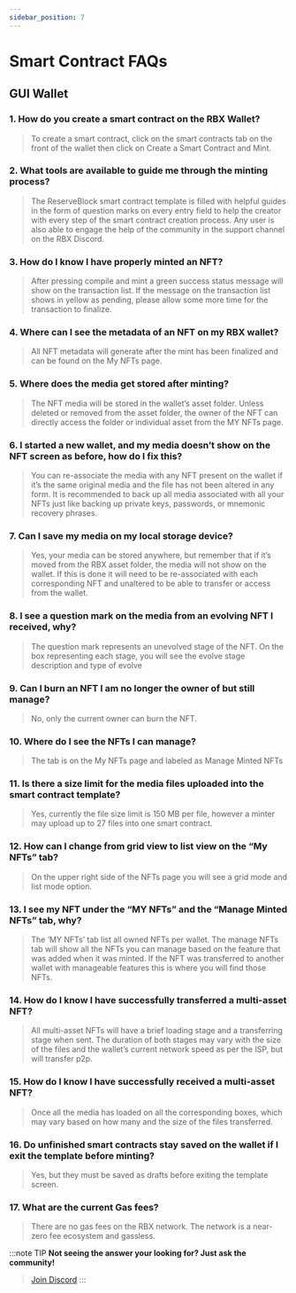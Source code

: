 ```yaml
---
sidebar_position: 7
---
```


# Smart Contract FAQs

## GUI Wallet

### 1. How do you create a smart contract on the RBX Wallet?

> To create a smart contract, click on the smart contracts tab on the front of the wallet then click on Create a Smart Contract and Mint.

### 2. What tools are available to guide me through the minting process?

> The ReserveBlock smart contract template is filled with helpful guides in the form of question marks on every entry field to help the creator with every step of the smart contract creation process. Any user is also able to engage the help of the community in the support channel on the RBX Discord.

### 3. How do I know I have properly minted an NFT?

> After pressing compile and mint a green success status message will show on the transaction list. If the message on the transaction list shows in yellow as pending, please allow some more time for the transaction to finalize.

### 4. Where can I see the metadata of an NFT on my RBX wallet?

> All NFT metadata will generate after the mint has been finalized and can be found on the My NFTs page.

### 5. Where does the media get stored after minting?

> The NFT media will be stored in the wallet’s asset folder. Unless deleted or removed from the asset folder, the owner of the NFT can directly access the folder or individual asset from the MY NFTs page.

### 6. I started a new wallet, and my media doesn’t show on the NFT screen as before, how do I fix this?

> You can re-associate the media with any NFT present on the wallet if it’s the same original media and the file has not been altered in any form. It is recommended to back up all media associated with all your NFTs just like backing up private keys, passwords, or mnemonic recovery phrases.

### 7. Can I save my media on my local storage device?

> Yes, your media can be stored anywhere, but remember that if it’s moved from the RBX asset folder, the media will not show on the wallet. If this is done it will need to be re-associated with each corresponding NFT and unaltered to be able to transfer or access from the wallet.

### 8. I see a question mark on the media from an evolving NFT I received, why?

> The question mark represents an unevolved stage of the NFT. On the box representing each stage, you will see the evolve stage description and type of evolve

### 9. Can I burn an NFT I am no longer the owner of but still manage?

> No, only the current owner can burn the NFT.

### 10. Where do I see the NFTs I can manage?

> The tab is on the My NFTs page and labeled as Manage Minted NFTs

### 11. Is there a size limit for the media files uploaded into the smart contract template?

> Yes, currently the file size limit is 150 MB per file, however a minter may upload up to 27 files into one smart contract.

### 12. How can I change from grid view to list view on the “My NFTs” tab?

> On the upper right side of the NFTs page you will see a grid mode and list mode option.

### 13. I see my NFT under the “MY NFTs” and the “Manage Minted NFTs” tab, why?

> The ‘MY NFTs’ tab list all owned NFTs per wallet. The manage NFTs tab will show all the NFTs you can manage based on the feature that was added when it was minted. If the NFT was transferred to another wallet with manageable features this is where you will find those NFTs.

### 14. How do I know I have successfully transferred a multi-asset NFT?

> All multi-asset NFTs will have a brief loading stage and a transferring stage when sent. The duration of both stages may vary with the size of the files and the wallet’s current network speed as per the ISP, but will transfer p2p.

### 15. How do I know I have successfully received a multi-asset NFT?

> Once all the media has loaded on all the corresponding boxes, which may vary based on how many and the size of the files transferred.

### 16. Do unfinished smart contracts stay saved on the wallet if I exit the template before minting?

> Yes, but they must be saved as drafts before exiting the template screen.

### 17. What are the current Gas fees?

> There are no gas fees on the RBX network. The network is a near-zero fee ecosystem and gassless.

:::note TIP
**Not seeing the answer your looking for? Just ask the community!**
> <a href="https://discord.gg/7cd5ebDQCj">Join Discord</a>
:::
